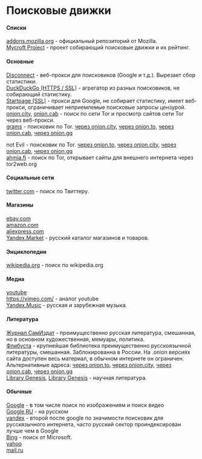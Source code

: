 # Поисковые движки

#### Списки

[addons.mozilla.org](https://addons.mozilla.org/en-US/firefox/search/?atype=4) - официальный репозиторий от Mozilla. <br>
[Mycroft Project](http://mycroftproject.com/) - проект собирающий поисковые движки и их рейтинг.

#### Основные

[Disconnect](https://search.disconnect.me/) - веб-прокси для поисковиков (Google и т.д.). Вырезает сбор статистики. <br>
[DuckDuckGo (HTTPS / SSL)](https://addons.mozilla.org/en-US/firefox/addon/duckduckgo-ssl) - агрегатор из разных поисковиков, не собирающий статистику. <br>
[Startpage (SSL)](https://addons.mozilla.org/en-US/firefox/addon/startpage-ssl) - прокси для Google, не собирает статистику, имеет веб-прокси, ограничивает неприемлемые поисковые запросы цензурой. <br>
[onion.city](http://onion.city), [onion.cab](https://onion.cab/) - поиск по сети Tor и просмотр сайтов сети Tor через веб-прокси. <br>
[grams](https://en.wikipedia.org/wiki/Grams_%28search%29)  - поисковик по Tor.
[через onion.city](http://grams7enufi7jmdl.onion.city/),
[через onion.to](https://grams7enufi7jmdl.onion.to/),
[через onion.cab](https://grams7enufi7jmdl.onion.cab/),
[через onion.gq](http://grams7enufi7jmdl.onion.gq/)

not Evil - поисковик по Tor.
[через onion.to](https://hss3uro2hsxfogfq.onion.to/),
[через onion.city](http://hss3uro2hsxfogfq.onion.city/),
[через onion.cab](https://hss3uro2hsxfogfq.onion.cab/),
[через onion.gq](http://hss3uro2hsxfogfq.onion.gq/) <br>
[ahmia.fi](https://ahmia.fi) - поиск по Tor, открывает сайты для внешнего интернета через tor2web.org

#### Социальные сети

[twitter.com](https://twitter.com/search-advanced) - поиск по Твиттеру.

#### Магазины

[ebay.com](http://www.ebay.com/) <br>
[amazon.com](http://www.amazon.com/) <br>
[aliexpress.com](http://aliexpress.com/) <br>
[Yandex.Market](https://market.yandex.ru) - русский каталог магазинов и товаров.

#### Энциклопедии

[wikipedia.org](https://en.wikipedia.org/wiki/Main_Page) - поиск по wikipedia.org

#### Медиа

[youtube](https://www.youtube.com/) <br>
https://vimeo.com/ - аналог youtube <br>
[Yandex.Music](https://music.yandex.ru/) - русская и зарубежная музыка.

#### Литература

[Журнал СамИздат](http://samlib.ru/) - преимущественно русская литература, смешанная, но в основном художественная, мемуары, политика. <br>
[Флибуста](http://www.flibusta.net/) - крупнейшая библиотека преимущественно русскоязычной литературы, смешанная. Заблокированна в России. На .onion версиях сайта доступен весь материал, в обычном интернете он ограничен. Альтернативные адреса:
[через onion.to](http://flibustahezeous3.onion.to),
[через onion.city](http://flibustahezeous3.onion.city),
[через onion.cab](http://flibustahezeous3.onion.cab),
[через onion.gq](http://flibustahezeous3.onion.gq) <br>
[Library Genesis](http://libgen.education), [Library Genesis](http://gen.lib.rus.ec/) - научная литература.

#### Обычные

[Google](https://www.google.com) - в том числе поиск по изображениям и поиск видео <br>
[Google RU](https://www.google.ru) - на русском <br>
[yandex](https://www.yandex.by/) - второй после google по значимости поисковик для русскязычного интернета, часто русский сектор проиндексирован лучше чем в Google <br>
[Bing](https://www.bing.com/) - поиск от Microsoft. <br>
[yahoo](https://search.yahoo.com/) <br>
[mail.ru](http://go.mail.ru/) <br>